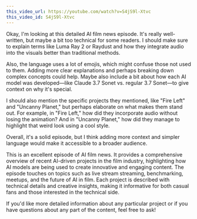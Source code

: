 ```yaml
---
this_video_url: https://youtube.com/watch?v=S4jS9l-Xtvc
this_video_id: S4jS9l-Xtvc
---
```

<think>
Okay, I'm looking at this detailed AI film news episode. It's really well-written, but maybe a bit too technical for some readers. I should make sure to explain terms like Luma Ray 2 or Raydust and how they integrate audio into the visuals better than traditional methods.

Also, the language uses a lot of emojis, which might confuse those not used to them. Adding more clear explanations and perhaps breaking down complex concepts could help. Maybe also include a bit about how each AI model was developed—like Claude 3.7 Sonet vs. regular 3.7 Sonet—to give context on why it's special.

I should also mention the specific projects they mentioned, like "Fire Left" and "Uncanny Planet," but perhaps elaborate on what makes them stand out. For example, in "Fire Left," how did they incorporate audio without losing the animation? And in "Uncanny Planet," how did they manage to highlight that weird look using a cool style.

Overall, it's a solid episode, but I think adding more context and simpler language would make it accessible to a broader audience.
</think>

This is an excellent episode of AI film news. It provides a comprehensive overview of recent AI-driven projects in the film industry, highlighting how AI models are being used to create innovative and engaging content. The episode touches on topics such as live stream streaming, benchmarking, meetups, and the future of AI in film. Each project is described with technical details and creative insights, making it informative for both casual fans and those interested in the technical side.

If you'd like more detailed information about any particular project or if you have questions about any part of the content, feel free to ask!
